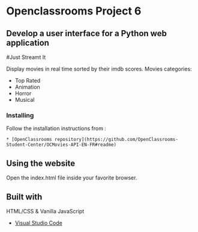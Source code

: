 # Openclassrooms Project 6
## Develop a user interface for a Python web application

#Just Streamt It

Display movies in real time sorted by their imdb scores.
Movies categories:
- Top Rated
- Animation
- Horror
- Musical

### Installing

Follow the installation instructions from :

```
* [OpenClassrooms repository](https://github.com/OpenClassrooms-Student-Center/OCMovies-API-EN-FR#readme)
```

## Using the website

Open the index.html file inside your favorite browser.


## Built with

HTML/CSS & Vanilla JavaScript
* [Visual Studio Code](https://code.visualstudio.com/) 
